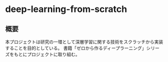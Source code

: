 # deep-learning-from-scratch
## 概要
本プロジェクトは研究の一環として深層学習に関する技術をスクラッチから実装することを目的としている。
書籍「ゼロから作るディープラーニング」シリーズをもとにプロジェクトに取り組む。
